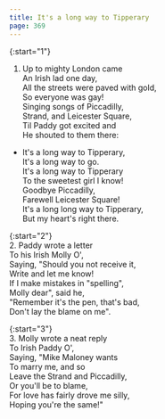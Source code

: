 ```yaml
---
title: It's a long way to Tipperary
page: 369
---  
```



{:start="1"}  
1.  Up to mighty London came  
An Irish lad one day,  
All the streets were paved with gold,  
So everyone was gay!  
Singing songs of Piccadilly,  
Strand, and Leicester Square,  
Til Paddy got excited and  
He shouted to them there:  


- It's a long way to Tipperary,  
It's a long way to go.  
It's a long way to Tipperary  
To the sweetest girl I know!  
Goodbye Piccadilly,  
Farewell Leicester Square!  
It's a long long way to Tipperary,  
But my heart's right there.  


{:start="2"}  
2. Paddy wrote a letter  
To his Irish Molly O',  
Saying, "Should you not receive it,  
Write and let me know!  
If I make mistakes in "spelling",  
Molly dear", said he,  
"Remember it's the pen, that's bad,  
Don't lay the blame on me".  


{:start="3"}  
3. Molly wrote a neat reply  
To Irish Paddy O',  
Saying, "Mike Maloney wants  
To marry me, and so  
Leave the Strand and Piccadilly,  
Or you'll be to blame,  
For love has fairly drove me silly,  
Hoping you're the same!"  